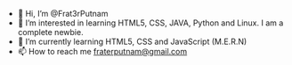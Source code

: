 - 👋 Hi, I’m @Frat3rPutnam
- 👀 I’m interested in learning HTML5, CSS, JAVA, Python and Linux. I am a complete newbie.
- 🌱 I’m currently learning HTML5, CSS and JavaScript (M.E.R.N) 
- 📫 How to reach me fraterputnam@gmail.com

<!---
Frat3rPutnam/Frat3rPutnam is a ✨ special ✨ repository because its `README.md` (this file) appears on your GitHub profile.
You can click the Preview link to take a look at your changes.
--->
